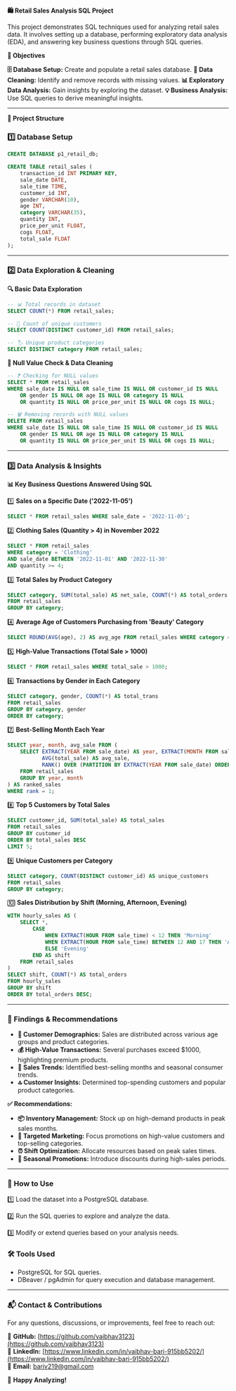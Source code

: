 **🛍️ Retail Sales Analysis SQL Project**

This project demonstrates SQL techniques used for analyzing retail sales data. It involves setting up a database, performing exploratory data analysis (EDA), and answering key business questions through SQL queries.

**🎯 Objectives**

**🗄️ Database Setup:** Create and populate a retail sales database.
**🧹 Data Cleaning:** Identify and remove records with missing values.
**📊 Exploratory Data Analysis:** Gain insights by exploring the dataset.
**💡 Business Analysis:** Use SQL queries to derive meaningful insights.

---

**📌 Project Structure**

### 1️⃣ Database Setup

```sql
CREATE DATABASE p1_retail_db;

CREATE TABLE retail_sales (
    transaction_id INT PRIMARY KEY,
    sale_date DATE,    
    sale_time TIME,
    customer_id INT,    
    gender VARCHAR(10),
    age INT,
    category VARCHAR(35),
    quantity INT,
    price_per_unit FLOAT,    
    cogs FLOAT,
    total_sale FLOAT
);
```

---

### 2️⃣ Data Exploration & Cleaning

**🔍 Basic Data Exploration**

```sql
-- 📊 Total records in dataset
SELECT COUNT(*) FROM retail_sales;

-- 🔢 Count of unique customers
SELECT COUNT(DISTINCT customer_id) FROM retail_sales;

-- 🏷️ Unique product categories
SELECT DISTINCT category FROM retail_sales;
```

**🧼 Null Value Check & Data Cleaning**

```sql
-- ❓ Checking for NULL values
SELECT * FROM retail_sales
WHERE sale_date IS NULL OR sale_time IS NULL OR customer_id IS NULL
    OR gender IS NULL OR age IS NULL OR category IS NULL
    OR quantity IS NULL OR price_per_unit IS NULL OR cogs IS NULL;

-- 🗑️ Removing records with NULL values
DELETE FROM retail_sales
WHERE sale_date IS NULL OR sale_time IS NULL OR customer_id IS NULL
    OR gender IS NULL OR age IS NULL OR category IS NULL
    OR quantity IS NULL OR price_per_unit IS NULL OR cogs IS NULL;
```

---

### 3️⃣ Data Analysis & Insights

**📊 Key Business Questions Answered Using SQL**

1️⃣ **Sales on a Specific Date ('2022-11-05')**

```sql
SELECT * FROM retail_sales WHERE sale_date = '2022-11-05';
```

2️⃣ **Clothing Sales (Quantity > 4) in November 2022**

```sql
SELECT * FROM retail_sales
WHERE category = 'Clothing'
AND sale_date BETWEEN '2022-11-01' AND '2022-11-30'
AND quantity >= 4;
```

3️⃣ **Total Sales by Product Category**

```sql
SELECT category, SUM(total_sale) AS net_sale, COUNT(*) AS total_orders
FROM retail_sales
GROUP BY category;
```

4️⃣ **Average Age of Customers Purchasing from 'Beauty' Category**

```sql
SELECT ROUND(AVG(age), 2) AS avg_age FROM retail_sales WHERE category = 'Beauty';
```

5️⃣ **High-Value Transactions (Total Sale > 1000)**

```sql
SELECT * FROM retail_sales WHERE total_sale > 1000;
```

6️⃣ **Transactions by Gender in Each Category**

```sql
SELECT category, gender, COUNT(*) AS total_trans
FROM retail_sales
GROUP BY category, gender
ORDER BY category;
```

7️⃣ **Best-Selling Month Each Year**

```sql
SELECT year, month, avg_sale FROM (
    SELECT EXTRACT(YEAR FROM sale_date) AS year, EXTRACT(MONTH FROM sale_date) AS month,
           AVG(total_sale) AS avg_sale,
           RANK() OVER (PARTITION BY EXTRACT(YEAR FROM sale_date) ORDER BY AVG(total_sale) DESC) AS rank
    FROM retail_sales
    GROUP BY year, month
) AS ranked_sales
WHERE rank = 1;
```

8️⃣ **Top 5 Customers by Total Sales**

```sql
SELECT customer_id, SUM(total_sale) AS total_sales
FROM retail_sales
GROUP BY customer_id
ORDER BY total_sales DESC
LIMIT 5;
```

9️⃣ **Unique Customers per Category**

```sql
SELECT category, COUNT(DISTINCT customer_id) AS unique_customers
FROM retail_sales
GROUP BY category;
```

🔟 **Sales Distribution by Shift (Morning, Afternoon, Evening)**

```sql
WITH hourly_sales AS (
    SELECT *,
        CASE
            WHEN EXTRACT(HOUR FROM sale_time) < 12 THEN 'Morning'
            WHEN EXTRACT(HOUR FROM sale_time) BETWEEN 12 AND 17 THEN 'Afternoon'
            ELSE 'Evening'
        END AS shift
    FROM retail_sales
)
SELECT shift, COUNT(*) AS total_orders
FROM hourly_sales
GROUP BY shift
ORDER BY total_orders DESC;
```

---

### **📌 Findings & Recommendations**

- **👥 Customer Demographics:** Sales are distributed across various age groups and product categories.
- **💰 High-Value Transactions:** Several purchases exceed $1000, highlighting premium products.
- **📅 Sales Trends:** Identified best-selling months and seasonal consumer trends.
- **🔝 Customer Insights:** Determined top-spending customers and popular product categories.

**✅ Recommendations:**

- **📦 Inventory Management:** Stock up on high-demand products in peak sales months.
- **🎯 Targeted Marketing:** Focus promotions on high-value customers and top-selling categories.
- **⏰ Shift Optimization:** Allocate resources based on peak sales times.
- **💸 Seasonal Promotions:** Introduce discounts during high-sales periods.

---

### **🔧 How to Use**

1️⃣ Load the dataset into a PostgreSQL database.

2️⃣ Run the SQL queries to explore and analyze the data.

3️⃣ Modify or extend queries based on your analysis needs.


### **🛠️ Tools Used**

- PostgreSQL for SQL queries.
- DBeaver / pgAdmin for query execution and database management.

---

### **📬 Contact & Contributions**

For any questions, discussions, or improvements, feel free to reach out:

🔗 **GitHub:** [https://github.com/vaibhav3123](https://github.com/vaibhav3123)  
💼 **LinkedIn:** [https://www.linkedin.com/in/vaibhav-bari-915bb5202/](https://www.linkedin.com/in/vaibhav-bari-915bb5202/)  
📧 **Email:** bariv219@gmail.com  

🚀 **Happy Analyzing!**

